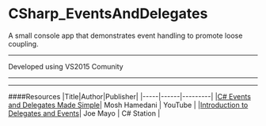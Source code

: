 # CSharp_EventsAndDelegates
A small console app that demonstrates event handling to promote loose coupling.

---

Developed using VS2015 Comunity

---


---
####Resources
|Title|Author|Publisher|
|-----|------|---------|
|[C# Events and Delegates Made Simple](https://www.youtube.com/watch?v=jQgwEsJISy0)| Mosh Hamedani | YouTube |
|[Introduction to Delegates and Events](http://csharp-station.com/Tutorial/CSharp/Lesson14)| Joe Mayo | C# Station |
